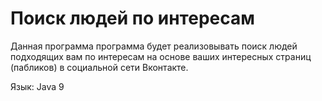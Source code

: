Поиск людей по интересам
=====================

Данная программа программа будет реализовывать поиск людей
подходящих вам по интересам на основе ваших интересных
страниц (пабликов) в социальной сети Вконтакте.

Язык: Java 9